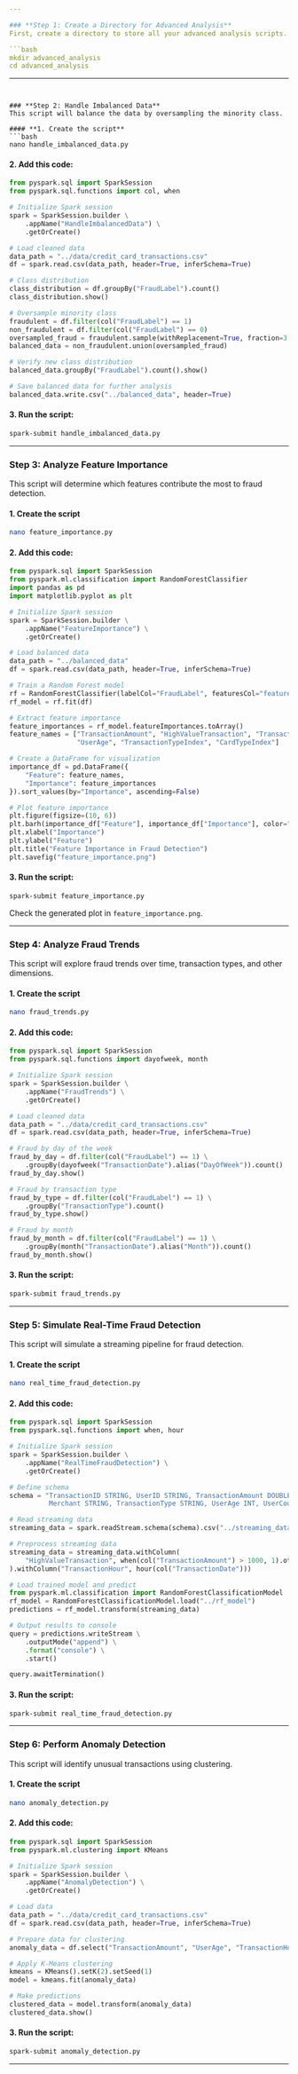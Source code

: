 ```yaml
---

### **Step 1: Create a Directory for Advanced Analysis**
First, create a directory to store all your advanced analysis scripts.

```bash
mkdir advanced_analysis
cd advanced_analysis
```

---
```


### **Step 2: Handle Imbalanced Data**
This script will balance the data by oversampling the minority class.

#### **1. Create the script**
```bash
nano handle_imbalanced_data.py
```

#### **2. Add this code:**
```python
from pyspark.sql import SparkSession
from pyspark.sql.functions import col, when

# Initialize Spark session
spark = SparkSession.builder \
    .appName("HandleImbalancedData") \
    .getOrCreate()

# Load cleaned data
data_path = "../data/credit_card_transactions.csv"
df = spark.read.csv(data_path, header=True, inferSchema=True)

# Class distribution
class_distribution = df.groupBy("FraudLabel").count()
class_distribution.show()

# Oversample minority class
fraudulent = df.filter(col("FraudLabel") == 1)
non_fraudulent = df.filter(col("FraudLabel") == 0)
oversampled_fraud = fraudulent.sample(withReplacement=True, fraction=3.0)
balanced_data = non_fraudulent.union(oversampled_fraud)

# Verify new class distribution
balanced_data.groupBy("FraudLabel").count().show()

# Save balanced data for further analysis
balanced_data.write.csv("../balanced_data", header=True)
```

#### **3. Run the script:**
```bash
spark-submit handle_imbalanced_data.py
```

---

### **Step 3: Analyze Feature Importance**
This script will determine which features contribute the most to fraud detection.

#### **1. Create the script**
```bash
nano feature_importance.py
```

#### **2. Add this code:**
```python
from pyspark.sql import SparkSession
from pyspark.ml.classification import RandomForestClassifier
import pandas as pd
import matplotlib.pyplot as plt

# Initialize Spark session
spark = SparkSession.builder \
    .appName("FeatureImportance") \
    .getOrCreate()

# Load balanced data
data_path = "../balanced_data"
df = spark.read.csv(data_path, header=True, inferSchema=True)

# Train a Random Forest model
rf = RandomForestClassifier(labelCol="FraudLabel", featuresCol="features", numTrees=100)
rf_model = rf.fit(df)

# Extract feature importance
feature_importances = rf_model.featureImportances.toArray()
feature_names = ["TransactionAmount", "HighValueTransaction", "TransactionHour", 
                 "UserAge", "TransactionTypeIndex", "CardTypeIndex"]

# Create a DataFrame for visualization
importance_df = pd.DataFrame({
    "Feature": feature_names,
    "Importance": feature_importances
}).sort_values(by="Importance", ascending=False)

# Plot feature importance
plt.figure(figsize=(10, 6))
plt.barh(importance_df["Feature"], importance_df["Importance"], color="skyblue")
plt.xlabel("Importance")
plt.ylabel("Feature")
plt.title("Feature Importance in Fraud Detection")
plt.savefig("feature_importance.png")
```

#### **3. Run the script:**
```bash
spark-submit feature_importance.py
```
Check the generated plot in `feature_importance.png`.

---

### **Step 4: Analyze Fraud Trends**
This script will explore fraud trends over time, transaction types, and other dimensions.

#### **1. Create the script**
```bash
nano fraud_trends.py
```

#### **2. Add this code:**
```python
from pyspark.sql import SparkSession
from pyspark.sql.functions import dayofweek, month

# Initialize Spark session
spark = SparkSession.builder \
    .appName("FraudTrends") \
    .getOrCreate()

# Load cleaned data
data_path = "../data/credit_card_transactions.csv"
df = spark.read.csv(data_path, header=True, inferSchema=True)

# Fraud by day of the week
fraud_by_day = df.filter(col("FraudLabel") == 1) \
    .groupBy(dayofweek("TransactionDate").alias("DayOfWeek")).count()
fraud_by_day.show()

# Fraud by transaction type
fraud_by_type = df.filter(col("FraudLabel") == 1) \
    .groupBy("TransactionType").count()
fraud_by_type.show()

# Fraud by month
fraud_by_month = df.filter(col("FraudLabel") == 1) \
    .groupBy(month("TransactionDate").alias("Month")).count()
fraud_by_month.show()
```

#### **3. Run the script:**
```bash
spark-submit fraud_trends.py
```

---

### **Step 5: Simulate Real-Time Fraud Detection**
This script will simulate a streaming pipeline for fraud detection.

#### **1. Create the script**
```bash
nano real_time_fraud_detection.py
```

#### **2. Add this code:**
```python
from pyspark.sql import SparkSession
from pyspark.sql.functions import when, hour

# Initialize Spark session
spark = SparkSession.builder \
    .appName("RealTimeFraudDetection") \
    .getOrCreate()

# Define schema
schema = "TransactionID STRING, UserID STRING, TransactionAmount DOUBLE, TransactionDate TIMESTAMP, \
          Merchant STRING, TransactionType STRING, UserAge INT, UserCountry STRING, CardType STRING"

# Read streaming data
streaming_data = spark.readStream.schema(schema).csv("../streaming_data")

# Preprocess streaming data
streaming_data = streaming_data.withColumn(
    "HighValueTransaction", when(col("TransactionAmount") > 1000, 1).otherwise(0)
).withColumn("TransactionHour", hour(col("TransactionDate")))

# Load trained model and predict
from pyspark.ml.classification import RandomForestClassificationModel
rf_model = RandomForestClassificationModel.load("../rf_model")
predictions = rf_model.transform(streaming_data)

# Output results to console
query = predictions.writeStream \
    .outputMode("append") \
    .format("console") \
    .start()

query.awaitTermination()
```

#### **3. Run the script:**
```bash
spark-submit real_time_fraud_detection.py
```

---

### **Step 6: Perform Anomaly Detection**
This script will identify unusual transactions using clustering.

#### **1. Create the script**
```bash
nano anomaly_detection.py
```

#### **2. Add this code:**
```python
from pyspark.sql import SparkSession
from pyspark.ml.clustering import KMeans

# Initialize Spark session
spark = SparkSession.builder \
    .appName("AnomalyDetection") \
    .getOrCreate()

# Load data
data_path = "../data/credit_card_transactions.csv"
df = spark.read.csv(data_path, header=True, inferSchema=True)

# Prepare data for clustering
anomaly_data = df.select("TransactionAmount", "UserAge", "TransactionHour").na.drop()

# Apply K-Means clustering
kmeans = KMeans().setK(2).setSeed(1)
model = kmeans.fit(anomaly_data)

# Make predictions
clustered_data = model.transform(anomaly_data)
clustered_data.show()
```

#### **3. Run the script:**
```bash
spark-submit anomaly_detection.py
```

---

